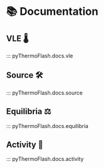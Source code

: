 # 📚 Documentation

## VLE 🌡️

::: pyThermoFlash.docs.vle

## Source 🛠️

::: pyThermoFlash.docs.source

## Equilibria ⚖️

::: pyThermoFlash.docs.equilibria

## Activity 🔄

::: pyThermoFlash.docs.activity